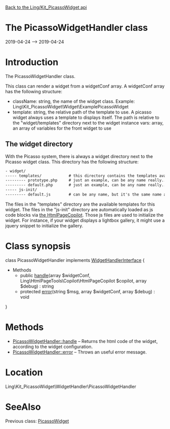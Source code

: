[Back to the Ling/Kit_PicassoWidget api](https://github.com/lingtalfi/Kit_PicassoWidget/blob/master/doc/api/Ling/Kit_PicassoWidget.md)



The PicassoWidgetHandler class
================
2019-04-24 --> 2019-04-24






Introduction
============

The PicassoWidgetHandler class.

This class can render a widget from a widgetConf array.
A widgetConf array has the following structure:

- className: string, the name of the widget class. Example: Ling\Kit_PicassoWidget\Widget\ExamplePicassoWidget
- template: string, the relative path of the template to use.
     A picasso widget always uses a template to displays itself.
     The path is relative to the "widget/templates" directory next to the widget instance
vars: array, an array of variables for the front widget to use



The widget directory
---------------

With the Picasso system, there is always a widget directory next to the Picasso widget class.
This directory has the following structure:


```txt
- widget/
----- templates/            # this directory contains the templates available for this widget
--------- prototype.php     # just an example, can be any name really...
--------- default.php       # just an example, can be any name really...
----- js-init/
--------- default.js        # can be any name, but it's the same name as a template
```


The files in the "templates" directory are the available templates for this widget.
The files in the "js-init" directory are automatically loaded as js code blocks via [the HtmlPageCopilot](https://github.com/lingtalfi/HtmlPageTools/blob/master/doc/api/Ling/HtmlPageTools/Copilot/HtmlPageCopilot.md).
Those js files are used to initialize the widget. For instance, if your widget displays a lightbox gallery,
it might use a jquery snippet to initialize the gallery.



Class synopsis
==============


class <span class="pl-k">PicassoWidgetHandler</span> implements [WidgetHandlerInterface](https://github.com/lingtalfi/Kit/blob/master/doc/api/Ling/Kit/WidgetHandler/WidgetHandlerInterface.md) {

- Methods
    - public [handle](https://github.com/lingtalfi/Kit_PicassoWidget/blob/master/doc/api/Ling/Kit_PicassoWidget/WidgetHandler/PicassoWidgetHandler/handle.md)(array $widgetConf, Ling\HtmlPageTools\Copilot\HtmlPageCopilot $copilot, array $debug) : string
    - protected [error](https://github.com/lingtalfi/Kit_PicassoWidget/blob/master/doc/api/Ling/Kit_PicassoWidget/WidgetHandler/PicassoWidgetHandler/error.md)(string $msg, array $widgetConf, array $debug) : void

}






Methods
==============

- [PicassoWidgetHandler::handle](https://github.com/lingtalfi/Kit_PicassoWidget/blob/master/doc/api/Ling/Kit_PicassoWidget/WidgetHandler/PicassoWidgetHandler/handle.md) &ndash; Returns the html code of the widget, according to the widget configuration.
- [PicassoWidgetHandler::error](https://github.com/lingtalfi/Kit_PicassoWidget/blob/master/doc/api/Ling/Kit_PicassoWidget/WidgetHandler/PicassoWidgetHandler/error.md) &ndash; Throws an useful error message.





Location
=============
Ling\Kit_PicassoWidget\WidgetHandler\PicassoWidgetHandler


SeeAlso
==============
Previous class: [PicassoWidget](https://github.com/lingtalfi/Kit_PicassoWidget/blob/master/doc/api/Ling/Kit_PicassoWidget/Widget/PicassoWidget.md)<br>
